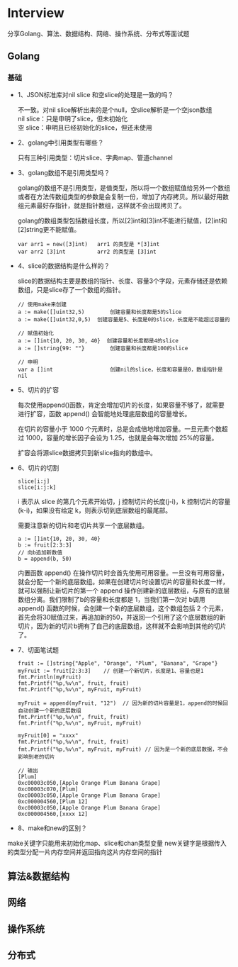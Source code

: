 # Interview

分享Golang、算法、数据结构、网络、操作系统、分布式等面试题

## Golang

### 基础

- 1、JSON标准库对nil slice 和空slice的处理是一致的吗？

   不一致。对nil slice解析出来的是个null，空slice解析是一个空json数组<br>
   nil slice：只是申明了slice，但未初始化<br>
   空 slice：申明且已经初始化的slice，但还未使用<br>
   
- 2、golang中引用类型有哪些？

   只有三种引用类型：切片slice、字典map、管道channel

- 3、golang数组不是引用类型吗？

   golang的数组不是引用类型，是值类型，所以将一个数组赋值给另外一个数组或者在方法传数组类型的参数是会复制一份，增加了内存拷贝。所以最好用数组元素最好存指针，就是指针数组，这样就不会出现拷贝了。

   golang的数组类型包括数组长度，所以[2]int和[3]int不能进行赋值，[2]int和[2]string更不能赋值。

   ```
   var arr1 = new([3]int)	arr1 的类型是 *[3]int
   var arr2 [3]int			arr2 的类型是 [3]int	
   ```

- 4、slice的数据结构是什么样的？

   slice的数据结构主要是数组的指针、长度、容量3个字段，元素存储还是依赖数组，只是slice存了一个数组的指针。

   ``````
   // 使用make来创建
   a := make([]uint32,5)  		创建容量和长度都是5的slice
   a := make([]uint32,0,5) 	创建容量是5、长度是0的slice，长度是不能超过容量的
   
   // 赋值初始化
   a := []int{10, 20, 30, 40}  创建容量和长度都是4的slice
   a := []string{99: ""}    	创建容量和长度都是100的slice
   
   // 申明
   var a []int    				创建nil的slice，长度和容量是0，数组指针是nil
   ``````

- 5、切片的扩容

   每次使用append()函数，肯定会增加切片的长度，如果容量不够了，就需要进行扩容，函数 append() 会智能地处理底层数组的容量增长。

   在切片的容量小于 1000 个元素时，总是会成倍地增加容量。一旦元素个数超过 1000，容量的增长因子会设为 1.25，也就是会每次增加 25%的容量。

   扩容会将源slice数据拷贝到新slice指向的数组中。

- 6、切片的切割

   ``````
   slice[i:j] 
   slice[i:j:k]
   ``````

   i 表示从 slice 的第几个元素开始切，j 控制切片的长度(j-i)，k 控制切片的容量(k-i)，如果没有给定 k，则表示切到底层数组的最尾部。

   需要注意新的切片和老切片共享一个底层数组。

   ``````
   a := []int{10, 20, 30, 40}
   b := fruit[2:3:3]
   // 向b追加新数值
   b = append(b, 50)
   ``````

   内置函数 append() 在操作切片时会首先使用可用容量。一旦没有可用容量，就会分配一个新的底层数组。如果在创建切片时设置切片的容量和长度一样，就可以强制让新切片的第一个 append 操作创建新的底层数组，与原有的底层数组分离。我们限制了b的容量和长度都是 1，当我们第一次对 b调用 append() 函数的时候，会创建一个新的底层数组，这个数组包括 2 个元素，首先会将30赋值过来，再追加新的50，并返回一个引用了这个底层数组的新切片，因为新的切片b拥有了自己的底层数组，这样就不会影响到其他的切片了。

- 7、切面笔试题

   ``````
   fruit := []string{"Apple", "Orange", "Plum", "Banana", "Grape"}
   myFruit := fruit[2:3:3]    // 创建一个新切片，长度是1、容量也是1
   fmt.Println(myFruit)
   fmt.Printf("%p,%v\n", fruit, fruit)      
   fmt.Printf("%p,%v\n", myFruit, myFruit)
   
   myFruit = append(myFruit, "12")  // 因为新的切片容量是1，append的时候回自动创建一个新的底层数组
   fmt.Printf("%p,%v\n", fruit, fruit)
   fmt.Printf("%p,%v\n", myFruit, myFruit) 
   
   myFruit[0] = "xxxx"
   fmt.Printf("%p,%v\n", fruit, fruit)   
   fmt.Printf("%p,%v\n", myFruit, myFruit) // 因为是一个新的底层数据，不会影响到老的切片
   
   // 输出
   [Plum]
   0xc00003c050,[Apple Orange Plum Banana Grape]
   0xc00003c070,[Plum]
   0xc00003c050,[Apple Orange Plum Banana Grape]
   0xc000004560,[Plum 12]
   0xc00003c050,[Apple Orange Plum Banana Grape]
   0xc000004560,[xxxx 12]
   ``````
   
 - 8、make和new的区别？
 
 make关键字只能用来初始化map、slice和chan类型变量
 new关键字是根据传入的类型分配一片内存空间并返回指向这片内存空间的指针

## 算法&数据结构


## 网络


## 操作系统


## 分布式
